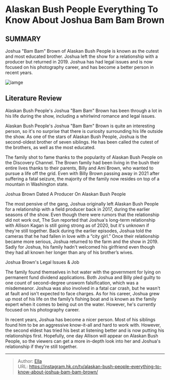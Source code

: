 # Alaskan Bush People Everything To Know About Joshua  Bam Bam  Brown


## SUMMARY 



  Joshua &#34;Bam Bam&#34; Brown of Alaskan Bush People is known as the cutest and most educated brother.   Joshua left the show for a relationship with a producer but returned in 2019.   Joshua has had legal issues and is now focused on his photography career, and has become a better person in recent years.  

![iamge](https://static1.srcdn.com/wordpress/wp-content/uploads/2020/10/ALASKAN-BUSH-PEOPLE-BAM.jpg)

## Literature Review
Alaskan Bush People&#39;s Joshua &#34;Bam Bam&#34; Brown has been through a lot in his life during the show, including a whirlwind romance and legal issues. 




Alaskan Bush People&#39;s Joshua &#34;Bam Bam&#34; Brown is quite an interesting person, so it&#39;s no surprise that there is curiosity surrounding his life outside the show. As one of the stars of Alaskan Bush People, Joshua is the second-oldest brother of seven siblings. He has been called the cutest of the brothers, as well as the most educated.




The family shot to fame thanks to the popularity of Alaskan Bush People on the Discovery Channel. The Brown family had been living in the bush their entire lives thanks to their parents, Billy and Ami Brown, who wanted to pursue a life off the grid. Even with Billy Brown passing away in 2021 after suffering a fatal seizure, the majority of the family now resides on top of a mountain in Washington state.


 Joshua Brown Dated A Producer On Alaskan Bush People 
          

The most pensive of the gang, Joshua originally left Alaskan Bush People for a relationship with a field producer back in 2017, during the earlier seasons of the show. Even though there were rumors that the relationship did not work out, The Sun reported that Joshua&#39;s long-term relationship with Allison Kagan is still going strong as of 2020, but it&#39;s unknown if they&#39;re still together. Back during the earlier episodes, Joshua told the cameras that he had fallen in love with a “city girl.” Once their relationship became more serious, Joshua returned to the farm and the show in 2019. Sadly for Joshua, his family hadn&#39;t welcomed his girlfriend even though they had all known her longer than any of his brother’s wives.






 Joshua Brown&#39;s Legal Issues &amp; Job 
          

The family found themselves in hot water with the government for lying on permanent fund dividend applications. Both Joshua and Billy pled guilty to one count of second-degree unsworn falsification, which was a misdemeanor. Joshua was also involved in a fatal car crash, but he wasn&#39;t at fault and isn&#39;t expected to face charges. As for his career, Joshua grew up most of his life on the family’s fishing boat and is known as the family expert when it comes to being out on the water. However, he&#39;s currently focused on his photography career.

In recent years, Joshua has become a nicer person. Most of his siblings found him to be an aggressive know-it-all and hard to work with. However, the second eldest has tried his best at listening better and is now putting his relationships first. Hopefully, one day Allison will appear on Alaskan Bush People, so the viewers can get a more in-depth look into her and Joshua&#39;s relationship if they&#39;re still together.






---

> Author: [Ella](https://instagram.hk.cn/)  
> URL: https://instagram.hk.cn/tv/alaskan-bush-people-everything-to-know-about-joshua-bam-bam-brown/  

